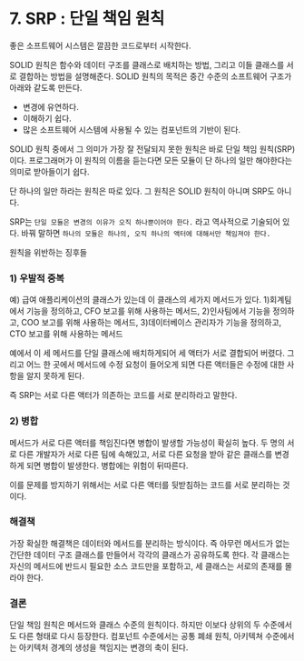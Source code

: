 # 7. SRP : 단일 책임 원칙
좋은 소프트웨어 시스템은 깔끔한 코드로부터 시작한다.

SOLID 원칙은 함수와 데이터 구조를 클래스로 배치하는 방법, 그리고 이들 클래스를 서로 결합하는 방법을 설명해준다. SOLID 원칙의 목적은 중간 수준의 소프트웨어 구조가 아래와 같도록 만든다.
* 변경에 유연하다.
* 이해하기 쉽다.
* 많은 소프트웨어 시스템에 사용될 수 있는 컴포넌트의 기반이 된다.

SOLID 원칙 중에서 그 의미가 가장 잘 전달되지 못한 원칙은 바로 단일 책임 원칙(SRP)이다. 프로그래머가 이 원칙의 이름을 듣는다면 모든 모듈이 단 하나의 일만 해야한다는 의미로 받아들이기 쉽다.

단 하나의 일만 하라는 원칙은 따로 있다. 그 원칙은 SOLID 원칙이 아니며 SRP도 아니다.

SRP는 `단일 모듈은 변경의 이유가 오직 하나뿐이어야 한다.` 라고 역사적으로 기술되어 있다. 바꿔 말하면 `하나의 모듈은 하나의, 오직 하나의 액터에 대해서만 책임져야 한다.`

원칙을 위반하는 징후들

### 1) 우발적 중복
예) 급여 애플리케이션의 클래스가 있는데 이 클래스의 세가지 메서드가 있다. 1)회계팀에서 기능을 정의하고, CFO 보고를 위해 사용하는 메서드, 2)인사팀에서 기능을 정의하고, COO 보고를 위해 사용하는 메서드, 3)데이터베이스 관리자가 기능을 정의하고, CTO 보고를 위해 사용하는 메서드

예에서 이 세 메서드를 단일 클래스에 배치하게되어 세 액터가 서로 결합되어 버렸다. 그리고 어느 한 곳에서 메서드에 수정 요청이 들어오게 되면 다른 액터들은 수정에 대한 사항을 알지 못하게 된다.

즉 SRP는 서로 다른 액터가 의존하는 코드를 서로 분리하라고 말한다.

### 2) 병합
메서드가 서로 다른 액터를 책임진다면 병합이 발생할 가능성이 확실히 높다. 두 명의 서로 다른 개발자가 서로 다른 팀에 속해있고, 서로 다른 요청을 받아 같은 클래스를 변경하게 되면 병합이 발생한다. 병합에는 위험이 뒤따른다.

이를 문제를 방지하기 위해서는 서로 다른 액터를 뒷받침하는 코드를 서로 분리하는 것이다.

### 해결책
가장 확실한 해결책은 데이터와 메서드를 분리하는 방식이다. 즉 아무런 메서드가 없는 간단한 데이터 구조 클래스를 만들어서 각각의 클래스가 공유하도록 한다. 각 클래스는 자신의 메서드에 반드시 필요한 소스 코드만을 포함하고, 세 클래스는 서로의 존재를 몰라야 한다.

### 결론
단일 책임 원칙은 메서드와 클래스 수준의 원칙이다. 하지만 이보다 상위의 두 수준에서도 다른 형태로 다시 등장한다. 컴포넌트 수준에서는 공통 폐쇄 원칙, 아키텍쳐 수준에서는 아키텍처 경계의 생성을 책임지는 변경의 축이 된다.